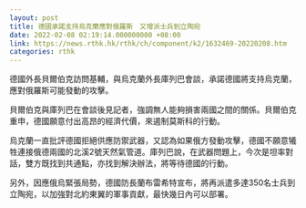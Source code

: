 ```yaml
---
layout: post
title: 德國承諾支持烏克蘭應對俄羅斯　又增派士兵到立陶宛
date: 2022-02-08 02:19:14.000000000 +08:00
link: https://news.rthk.hk/rthk/ch/component/k2/1632469-20220208.htm
categories: rthk
---
```


德國外長貝爾伯克訪問基輔，與烏克蘭外長庫列巴會談，承諾德國將支持烏克蘭，應對俄羅斯可能發動的攻擊。

貝爾伯克與庫列巴在會談後見記者，強調無人能夠損害兩國之間的關係。貝爾伯克重申，德國願意付出高昂的經濟代價，來遏制莫斯科的行動。

烏克蘭一直批評德國拒絕供應防禦武器，又認為如果俄方發動攻擊，德國不願意犧牲連接俄德兩國的北溪2號天然氣管道。庫列巴說，在武器問題上，今次是坦率對話，雙方既找到共通點，亦找到解決辦法，將等待德國的行動。

另外，因應俄烏緊張局勢，德國防長蘭布雷希特宣布，將再派遣多達350名士兵到立陶宛，以加強對北約東翼的軍事貢獻，最快幾日內可以部署。
